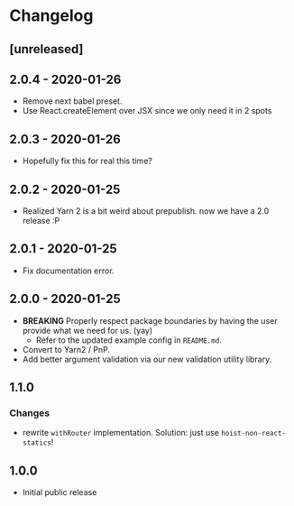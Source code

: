 # Changelog

## [unreleased]

## 2.0.4 - 2020-01-26
* Remove next babel preset.
* Use React.createElement over JSX since we only need it in 2 spots

## 2.0.3 - 2020-01-26
* Hopefully fix this for real this time?

## 2.0.2 - 2020-01-25
* Realized Yarn 2 is a bit weird about prepublish. now we have a 2.0 release :P

## 2.0.1 - 2020-01-25
* Fix documentation error.

## 2.0.0 - 2020-01-25
* **BREAKING** Properly respect package boundaries by having the user provide what we need for us. (yay)
    - Refer to the updated example config in `README.md`.
* Convert to Yarn2 / PnP.
* Add better argument validation via our new validation utility library.

## 1.1.0

### Changes
* rewrite `withRouter` implementation. Solution: just use `hoist-non-react-statics`!

## 1.0.0

* Initial public release
